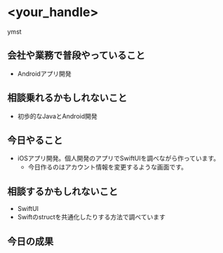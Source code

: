 # <your_handle>

ymst

## 会社や業務で普段やっていること

- Androidアプリ開発

## 相談乗れるかもしれないこと

- 初歩的なJavaとAndroid開発

## 今日やること

- iOSアプリ開発。個人開発のアプリでSwiftUIを調べながら作っています。
    - 今日作るのはアカウント情報を変更するような画面です。

## 相談するかもしれないこと

- SwiftUI
- Swiftのstructを共通化したりする方法で調べています

## 今日の成果